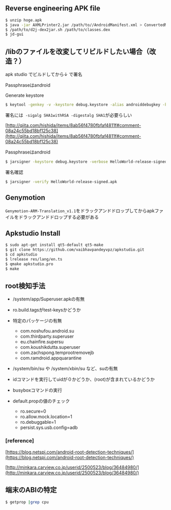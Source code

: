 ## Reverse engineering APK file
```sh
$ unzip hoge.apk
$ java -jar AXMLPrinter2.jar /path/to//AndroidManifest.xml > ConvertedManifest.xml
$ /path/to/d2j-dex2jar.sh /path/to/classes.dex
$ jd-gui
```

## /libのファイルを改変してリビルドしたい場合（改造？）

apk studio でビルドしてから↓ で署名

Passphraseはandroid

Generate keystore
```sh
$ keytool -genkey -v -keystore debug.keystore -alias androiddebugkey -keyalg RSA -validity 10000 -dname "CN=Android Debug,O=Android,C=US"
```

署名には` -sigalg SHA1withRSA -digestalg SHA1`が必要らしい

[http://qiita.com/hishida/items/8ab56f4780fbfaf4811f#comment-08a24c55bd18bf125c38](http://qiita.com/hishida/items/8ab56f4780fbfaf4811f#comment-08a24c55bd18bf125c38)

Passphraseはandroid

```sh
$ jarsigner -keystore debug.keystore -verbose HelloWorld-release-signed.apk androiddebugkey -sigalg SHA1withRSA -digestalg SHA1
```

署名確認
```sh
$ jarsigner -verify HelloWorld-release-signed.apk
```

## Genymotion
`Genymotion-ARM-Translation_v1.1`をドラックアンドドロップしてからapkファイルをドラックアンドドロップする必要がある


## Apkstudio Install
```sh
$ sudo apt-get install qt5-default qt5-make
$ git clone https://github.com/vaibhavpandeyvpz/apkstudio.git
$ cd apkstudio
$ lrelease res/lang/en.ts
$ qmake apkstudio.pro
$ make
```

## root検知手法
- /system/app/Superuser.apkの有無

- ro.build.tagsがtest-keysかどうか

- 特定のパッケージの有無
  - com.noshufou.android.su
  - com.thirdparty.superuser
  - eu.chainfire.supersu
  - com.koushikdutta.superuser
  - com.zachspong.temprootremovejb
  - com.ramdroid.appquarantine

- /system/bin/su や /system/xbin/su など、suの有無

- idコマンドを実行してuidが０かどうか、(root)が含まれているかどうか

- busyboxコマンドの実行

- default.propの値のチェック
  - ro.secure=0
  - ro.allow.mock.location=1
  - ro.debuggable=1
  - persist.sys.usb.config=adb

### [reference]
[https://blog.netspi.com/android-root-detection-techniques/](https://blog.netspi.com/android-root-detection-techniques/)

[http://minkara.carview.co.jp/userid/2500523/blog/36484980/](http://minkara.carview.co.jp/userid/2500523/blog/36484980/)


## 端末のABIの特定
```sh
$ getprop |grep cpu
```
